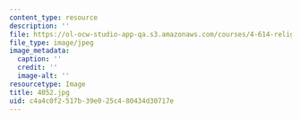 ```yaml
---
content_type: resource
description: ''
file: https://ol-ocw-studio-app-qa.s3.amazonaws.com/courses/4-614-religious-architecture-and-islamic-cultures-fall-2002/c4a4c0f2517b39e025c480434d30717e_4052.jpg
file_type: image/jpeg
image_metadata:
  caption: ''
  credit: ''
  image-alt: ''
resourcetype: Image
title: 4052.jpg
uid: c4a4c0f2-517b-39e0-25c4-80434d30717e
---
```

